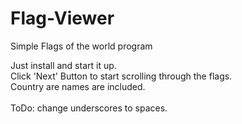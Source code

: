 # Flag-Viewer
Simple Flags of the world program

Just install and start it up.<br>
Click 'Next' Button to start scrolling through the flags.<br>
Country are names are included.<br>
<br>
ToDo: change underscores to spaces.
